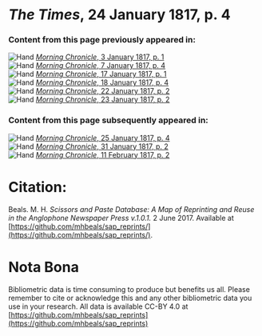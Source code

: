 # *The Times*, 24 January 1817, p. 4  
  
### Content from this page previously appeared in:  
![Hand](http://scissorsandpaste.net/wp-content/uploads/2017/06/smallhandpointer.png) [*Morning Chronicle*, 3 January 1817, p. 1](https://mhbeals.github.io/sap_html/Morning-Chronicle/Morning-Chronicle-3-January-1817-p-1)  
![Hand](http://scissorsandpaste.net/wp-content/uploads/2017/06/smallhandpointer.png) [*Morning Chronicle*, 7 January 1817, p. 4](https://mhbeals.github.io/sap_html/Morning-Chronicle/Morning-Chronicle-7-January-1817-p-4)  
![Hand](http://scissorsandpaste.net/wp-content/uploads/2017/06/smallhandpointer.png) [*Morning Chronicle*, 17 January 1817, p. 1](https://mhbeals.github.io/sap_html/Morning-Chronicle/Morning-Chronicle-17-January-1817-p-1)  
![Hand](http://scissorsandpaste.net/wp-content/uploads/2017/06/smallhandpointer.png) [*Morning Chronicle*, 18 January 1817, p. 4](https://mhbeals.github.io/sap_html/Morning-Chronicle/Morning-Chronicle-18-January-1817-p-4)  
![Hand](http://scissorsandpaste.net/wp-content/uploads/2017/06/smallhandpointer.png) [*Morning Chronicle*, 22 January 1817, p. 2](https://mhbeals.github.io/sap_html/Morning-Chronicle/Morning-Chronicle-22-January-1817-p-2)  
![Hand](http://scissorsandpaste.net/wp-content/uploads/2017/06/smallhandpointer.png) [*Morning Chronicle*, 23 January 1817, p. 2](https://mhbeals.github.io/sap_html/Morning-Chronicle/Morning-Chronicle-23-January-1817-p-2)  
  
### Content from this page subsequently appeared in:  
![Hand](http://scissorsandpaste.net/wp-content/uploads/2017/06/smallhandpointer.png) [*Morning Chronicle*, 25 January 1817, p. 4](https://mhbeals.github.io/sap_html/Morning-Chronicle/Morning-Chronicle-25-January-1817-p-4)  
![Hand](http://scissorsandpaste.net/wp-content/uploads/2017/06/smallhandpointer.png) [*Morning Chronicle*, 31 January 1817, p. 2](https://mhbeals.github.io/sap_html/Morning-Chronicle/Morning-Chronicle-31-January-1817-p-2)  
![Hand](http://scissorsandpaste.net/wp-content/uploads/2017/06/smallhandpointer.png) [*Morning Chronicle*, 11 February 1817, p. 2](https://mhbeals.github.io/sap_html/Morning-Chronicle/Morning-Chronicle-11-February-1817-p-2)  


# Citation: 

Beals. M. H. *Scissors and Paste Database: A Map of Reprinting and Reuse in the Anglophone Newspaper Press v.1.0.1.* 2 June 2017. Available at [https://github.com/mhbeals/sap_reprints/](https://github.com/mhbeals/sap_reprints/). 

# Nota Bona

Bibliometric data is time consuming to produce but benefits us all. Please remember to cite or acknowledge this and any other bibliometric data you use in your research. All data is available CC-BY 4.0 at [https://github.com/mhbeals/sap_reprints](https://github.com/mhbeals/sap_reprints)
